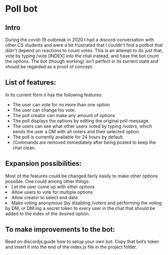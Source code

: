 <h1>Poll bot</h1>
<h2>Intro</h2>
During the covid-19 outbreak in 2020 I had a discord-conversation with other CS students and were a bit frustrated that I couldn't find a pollbot that didn't depend on reactions to count votes. This is an attempt to do just that, vote by typing /vote [INDEX] into the chat instead, and have the bot count the options. The bot (though working) isn’t perfect in its current state and should be regarded as a proof of concept.
<h2>List of features:</h2>
In its current form it has the following features:
<ul>
<li>The user can vote for no more than one option</li>
<li>The user can change his vote.</li>
<li>The poll creator can make any amount of options</li>
<li>The poll displays the options by editing the original poll-message.</li>
<li>The users can see what other users voted by typing <i>/voters</i>, which sends the user a DM with all voters and their selected option.</li>
<li>The poll is currently available for 24 hours by default.</li>
<li>/Commands are removed immediately after being posted to keep the chat clean.</li>
</ul>
<h2>Expansion possibilities:</h2>
Most of the features could be changed fairly easily to make other options possible. One could among other things:
<li>Let the user come up with other options</li>
<li>Allow users to vote for multiple options</li>
<li>Allow creator to select end date</li>
<li>Make voting anonymous (by disabling /voters and performing the voting by DM, or DM:ing a secret token to every user in the chat that should be added to the index of the desired option.</li>

<h2>To make improvements to the bot: </h2>
Read on discordjs.guide how to setup your own bot. Copy that bot’s token and insert it into the end of the index.js file in the project folder.
